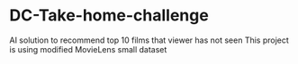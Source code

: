 # DC-Take-home-challenge
AI solution to recommend top 10 films that viewer has not seen
This project is using modified MovieLens small dataset 
